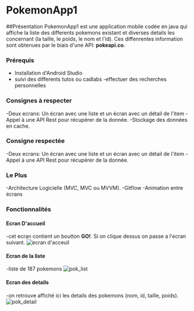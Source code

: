 # PokemonApp1
##Présentation
PokemonApp1 est une application mobile codée en java qui affiche la liste des differents pokemons existant et diverses details les 
concernant (la taille, le poids, le nom et l'id). Ces diffenrentes information sont obtenues par le biais d'une API: **pokeapi.co**.
### Prérequis
- Installation d'Android Studio
- suivi des differents tutos ou cadlabs
-effectuer des recherches personnelles
### Consignes à respecter
-Deux ecrans: Un écran avec une liste et un écran avec un détail de l'item
-Appel à une API Rest pour récupérer de la donnée.
-Stockage des données en cache.
### Consigne respectée
-Deux ecrans: Un écran avec une liste et un écran avec un détail de l'item
-Appel à une API Rest pour récupérer de la donnée.
### Le Plus
-Architecture Logicielle (MVC, MVC ou MVVM).
-Gitflow
-Animation entre écrans
### Fonctionnalités
#### Ecran D'accueil
-cet ecran contient un boutton **GO!**. Si on clique dessus on passe a l'ecran suivant.
<img src="img_readme/ecran d'acceuil.jpg" alt="ecran d'acceuil">
#### Ecran de la liste
-liste de 187 pokemons
<img src="img_readme/pok_list.jpg" alt="pok_list">
#### Ecran des details
-on retrouve affiché ici les details des pokemons (nom, id, taille, poids).
<img src="img_readme/pok_detail.jpg" alt="pok_detail">

